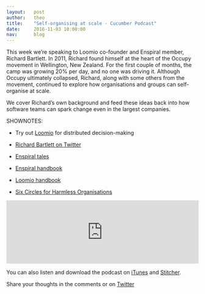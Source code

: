 ```yaml
---
layout:   post
author:   theo
title:    "Self-organising at scale - Cucumber Podcast"
date:     2016-11-03 10:00:00
nav:      blog
---
```


This week we’re speaking to Loomio co-founder and Enspiral member, Richard Bartlett. In 2011, Richard found himself at the heart of the Occupy movement in Wellington, New Zealand. For the first couple of months, the camp was growing 20% per day, and no one was driving it. Although Occupy ultimately collapsed, Richard, along with some others from the movement, continued to explore how organisations and groups can self-organise at scale.

We cover Richard’s own background and feed these ideas back into how software teams can spark change even in the largest companies. 

SHOWNOTES:

 - Try out [Loomio](www.loomio.org/) for distributed decision-making 

 - [Richard Bartlett on Twitter](https://twitter.com/richdecibels)

 - [Enspiral tales](https://medium.com/enspiral-tales)

 - [Enspiral handbook](https://handbook.enspiral.com/)

 - [Loomio handbook](https://loomio.coop/)

 - [Six Circles for Harmless Organisations](https://www.youtube.com/watch?v=b9ar0HVzNeE&feature=youtu.be)

<iframe width="100%" height="166" scrolling="no" frameborder="no" src="https://w.soundcloud.com/player/?url=https%3A//api.soundcloud.com/tracks/291327873&amp;color=ff5500&amp;auto_play=false&amp;hide_related=false&amp;show_comments=true&amp;show_user=true&amp;show_reposts=false"></iframe>

You can also listen and download the podcast on [iTunes](https://itunes.apple.com/gb/podcast/cucumber-podcast-rss/id1078896635) and [Stitcher](http://www.stitcher.com/s?fid=81999&refid=stpr). 

Share your thoughts in the comments or on [Twitter](https://twitter.com/cucumberbdd)

